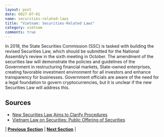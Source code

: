```yaml
---
layout: post
date: 0027-07-01
name: securities-related-laws
title: "Vietnam: Securities-Related Laws"
category: vietnam
comments: true
---
```


In 2018, the State Securities Commission (SSC) is tasked with building the revised Securities Law, which should be submitted for the National Assembly’s review in the sixth meeting in October. The amendment of the securities law will demonstrate the policies and guidelines of the Government in restructuring financial markets, State-owned enterprises, creating favorable investment environment for all investors and enhance transparency for businesses. Government officials are aware of the need for a legal foundation to govern cryptocurrencies, but it is unclear if the new Securities Law will address this.

Sources 
--- 
- [New Securities Law Aims to Clarify Procedures](http://vietnamnews.vn/economy/422178/new-securities-law-aims-to-clarify-procedures.html#w4VSBS7y22iMsIAq.99)
- [Vietnam Law on Securities: Public Offering of Securities](http://moj.gov.vn/vbpq/en/lists/vn%20bn%20php%20lut/view_detail.aspx?itemid=4745)


| **[Previous Section](https://neo-project.github.io/global-blockchain-compliance-hub//vietnam/vietnam-laws-token-sales.html)** | **[Next Section](https://neo-project.github.io/global-blockchain-compliance-hub//vietnam/vietnam-privacy-and-data-protection.html)** |

